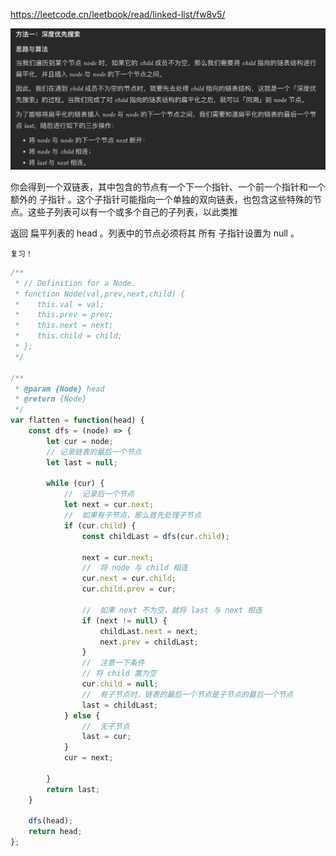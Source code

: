 https://leetcode.cn/leetbook/read/linked-list/fw8v5/

![Alt text](/images/image.png)

你会得到一个双链表，其中包含的节点有一个下一个指针、一个前一个指针和一个额外的 子指针 。这个子指针可能指向一个单独的双向链表，也包含这些特殊的节点。这些子列表可以有一个或多个自己的子列表，以此类推

返回 扁平列表的 head 。列表中的节点必须将其 所有 子指针设置为 null 。

`复习！`

```js
/**
 * // Definition for a Node.
 * function Node(val,prev,next,child) {
 *    this.val = val;
 *    this.prev = prev;
 *    this.next = next;
 *    this.child = child;
 * };
 */

/**
 * @param {Node} head
 * @return {Node}
 */
var flatten = function(head) {
    const dfs = (node) => {
        let cur = node;
        // 记录链表的最后一个节点
        let last = null;

        while (cur) {
            //  记录后一个节点
            let next = cur.next;
            //  如果有子节点，那么首先处理子节点
            if (cur.child) {
                const childLast = dfs(cur.child);

                next = cur.next;
                //  将 node 与 child 相连
                cur.next = cur.child;
                cur.child.prev = cur;

                //  如果 next 不为空，就将 last 与 next 相连
                if (next != null) {
                    childLast.next = next;
                    next.prev = childLast;
                }
                //  注意一下条件
                // 将 child 置为空
                cur.child = null;
                //  有子节点时，链表的最后一个节点是子节点的最后一个节点
                last = childLast;
            } else {
                //  无子节点
                last = cur;
            }
            cur = next;

        }
        return last;
    }

    dfs(head);
    return head;
};


  ```